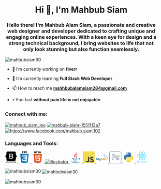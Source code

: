 <h1 align="center">Hi 👋, I'm Mahbub Siam</h1>
<h3 align="center">Hello there! I'm Mahbub Alam Siam, a passionate and creative web designer and developer dedicated to crafting unique and engaging online experiences. With a keen eye for design and a strong technical background, I bring websites to life that not only look stunning but also function seamlessly.</h3>

<p align="left"> <img src="https://komarev.com/ghpvc/?username=mahbubsiam30&label=Profile%20views&color=0e75b6&style=flat" alt="mahbubsiam30" /> </p>

- 🔭 I’m currently working on **fiverr**

- 🌱 I’m currently learning **Full Stack Web Developer**

- 📫 How to reach me **mahhbubalamsiam284@gmail.com**

- ⚡ Fun fact **without pain life is not enjoyable.**

<h3 align="left">Connect with me:</h3>
<p align="left">
<a href="https://twitter.com/mahbub_siam_leo" target="blank"><img align="center" src="https://raw.githubusercontent.com/rahuldkjain/github-profile-readme-generator/master/src/images/icons/Social/twitter.svg" alt="mahbub_siam_leo" height="30" width="40" /></a>
<a href="https://linkedin.com/in/mahbub-siam-1551112a7" target="blank"><img align="center" src="https://raw.githubusercontent.com/rahuldkjain/github-profile-readme-generator/master/src/images/icons/Social/linked-in-alt.svg" alt="mahbub-siam-1551112a7" height="30" width="40" /></a>
<a href="https://fb.com/https://www.facebook.com/mahbub.siam.102" target="blank"><img align="center" src="https://raw.githubusercontent.com/rahuldkjain/github-profile-readme-generator/master/src/images/icons/Social/facebook.svg" alt="https://www.facebook.com/mahbub.siam.102" height="30" width="40" /></a>
</p>

<h3 align="left">Languages and Tools:</h3>
<p align="left"> <a href="https://getbootstrap.com" target="_blank" rel="noreferrer"> <img src="https://raw.githubusercontent.com/devicons/devicon/master/icons/bootstrap/bootstrap-plain-wordmark.svg" alt="bootstrap" width="40" height="40"/> </a> <a href="https://www.w3schools.com/css/" target="_blank" rel="noreferrer"> <img src="https://raw.githubusercontent.com/devicons/devicon/master/icons/css3/css3-original-wordmark.svg" alt="css3" width="40" height="40"/> </a> <a href="https://www.w3.org/html/" target="_blank" rel="noreferrer"> <img src="https://raw.githubusercontent.com/devicons/devicon/master/icons/html5/html5-original-wordmark.svg" alt="html5" width="40" height="40"/> </a> <a href="https://www.adobe.com/in/products/illustrator.html" target="_blank" rel="noreferrer"> <img src="https://www.vectorlogo.zone/logos/adobe_illustrator/adobe_illustrator-icon.svg" alt="illustrator" width="40" height="40"/> </a> <a href="https://www.java.com" target="_blank" rel="noreferrer"> <img src="https://raw.githubusercontent.com/devicons/devicon/master/icons/java/java-original.svg" alt="java" width="40" height="40"/> </a> <a href="https://developer.mozilla.org/en-US/docs/Web/JavaScript" target="_blank" rel="noreferrer"> <img src="https://raw.githubusercontent.com/devicons/devicon/master/icons/javascript/javascript-original.svg" alt="javascript" width="40" height="40"/> </a> <a href="https://www.mysql.com/" target="_blank" rel="noreferrer"> <img src="https://raw.githubusercontent.com/devicons/devicon/master/icons/mysql/mysql-original-wordmark.svg" alt="mysql" width="40" height="40"/> </a> <a href="https://www.photoshop.com/en" target="_blank" rel="noreferrer"> <img src="https://raw.githubusercontent.com/devicons/devicon/master/icons/photoshop/photoshop-line.svg" alt="photoshop" width="40" height="40"/> </a> <a href="https://www.python.org" target="_blank" rel="noreferrer"> <img src="https://raw.githubusercontent.com/devicons/devicon/master/icons/python/python-original.svg" alt="python" width="40" height="40"/> </a> <a href="https://reactjs.org/" target="_blank" rel="noreferrer"> <img src="https://raw.githubusercontent.com/devicons/devicon/master/icons/react/react-original-wordmark.svg" alt="react" width="40" height="40"/> </a> </p>

<p><img align="left" src="https://github-readme-stats.vercel.app/api/top-langs?username=mahbubsiam30&show_icons=true&locale=en&layout=compact" alt="mahbubsiam30" /></p>

<p>&nbsp;<img align="center" src="https://github-readme-stats.vercel.app/api?username=mahbubsiam30&show_icons=true&locale=en" alt="mahbubsiam30" /></p>

<p><img align="center" src="https://github-readme-streak-stats.herokuapp.com/?user=mahbubsiam30&" alt="mahbubsiam30" /></p>
